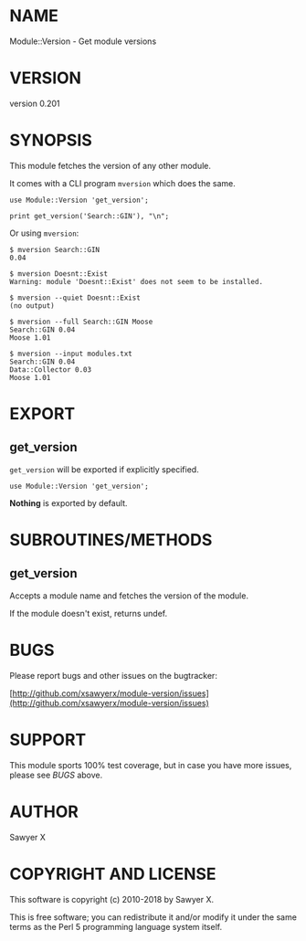 # NAME

Module::Version - Get module versions

# VERSION

version 0.201

# SYNOPSIS

This module fetches the version of any other module.

It comes with a CLI program `mversion` which does the same.

    use Module::Version 'get_version';

    print get_version('Search::GIN'), "\n";

Or using `mversion`:

    $ mversion Search::GIN
    0.04

    $ mversion Doesnt::Exist
    Warning: module 'Doesnt::Exist' does not seem to be installed.

    $ mversion --quiet Doesnt::Exist
    (no output)

    $ mversion --full Search::GIN Moose
    Search::GIN 0.04
    Moose 1.01

    $ mversion --input modules.txt
    Search::GIN 0.04
    Data::Collector 0.03
    Moose 1.01

# EXPORT

## get\_version

`get_version` will be exported if explicitly specified.

    use Module::Version 'get_version';

**Nothing** is exported by default.

# SUBROUTINES/METHODS

## get\_version

Accepts a module name and fetches the version of the module.

If the module doesn't exist, returns undef.

# BUGS

Please report bugs and other issues on the bugtracker:

[http://github.com/xsawyerx/module-version/issues](http://github.com/xsawyerx/module-version/issues)

# SUPPORT

This module sports 100% test coverage, but in case you have more issues, please
see _BUGS_ above.

# AUTHOR

Sawyer X

# COPYRIGHT AND LICENSE

This software is copyright (c) 2010-2018 by Sawyer X.

This is free software; you can redistribute it and/or modify it under
the same terms as the Perl 5 programming language system itself.
